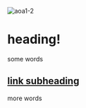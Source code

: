 <p align="center">

![aoa1-2](https://user-images.githubusercontent.com/110150470/181591431-92417a47-cf91-4cca-8690-fbaeed843b7d.jpg)


# heading!

some words

## [link subheading](https://www.google.com)

more words

</p>
